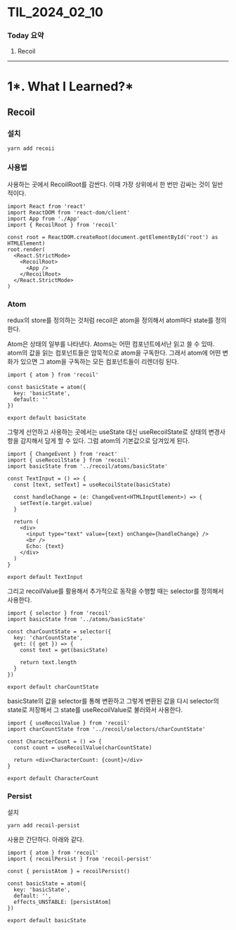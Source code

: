 # TIL_2024_02_10

### Today 요약

1. Recoil

---

# 1*. What I Learned?*

## Recoil

### 설치

```tsx
yarn add recoii
```

### 사용법

사용하는 곳에서 RecoilRoot를 감싼다. 이때 가장 상위에서 한 번만 감싸는 것이 일반적이다.

```tsx
import React from 'react'
import ReactDOM from 'react-dom/client'
import App from './App'
import { RecoilRoot } from 'recoil'

const root = ReactDOM.createRoot(document.getElementById('root') as HTMLElement)
root.render(
  <React.StrictMode>
    <RecoilRoot>
      <App />
    </RecoilRoot>
  </React.StrictMode>
)
```

### Atom

redux의 store를 정의하는 것처럼 recoil은 atom을 정의해서 atom마다 state를 정의한다.

Atom은 상태의 일부를 나타낸다. Atoms는 어떤 컴포넌트에서난 읽고 쓸 수 있따. atom의 값을 읽는 컴포넌트들은 암묵적으로 atom을 구독한다. 그래서 atom에 어떤 변화가 있으면 그 atom을 구독하는 모든 컴포넌트들이 리렌더링 된다.

```tsx
import { atom } from 'recoil'

const basicState = atom({
  key: 'basicState',
  default: ''
})

export default basicState
```

그렇게 선언하고 사용하는 곳에서는 useState 대신 useRecoilState로 상태의 변경사항을 감지해서 담게 할 수 있다. 그럼 atom의 기본값으로 담겨있게 된다.

```
import { ChangeEvent } from 'react'
import { useRecoilState } from 'recoil'
import basicState from '../recoil/atoms/basicState'

const TextInput = () => {
  const [text, setText] = useRecoilState(basicState)

  const handleChange = (e: ChangeEvent<HTMLInputElement>) => {
    setText(e.target.value)
  }

  return (
    <div>
      <input type="text" value={text} onChange={handleChange} />
      <br />
      Echo: {text}
    </div>
  )
}

export default TextInput
```

그리고 recoilValue를 활용해서 추가적으로 동작을 수행할 때는 selector를 정의해서 사용한다.

```tsx
import { selector } from 'recoil'
import basicState from '../atoms/basicState'

const charCountState = selector({
  key: 'charCountState',
  get: ({ get }) => {
    const text = get(basicState)

    return text.length
  }
})

export default charCountState
```

basicState의 값을 selector를 통해 변환하고 그렇게 변환된 값을 다시 selector의 state로 저장해서 그 state를 useRecoilValue로 불러와서 사용한다.

```tsx
import { useRecoilValue } from 'recoil'
import charCountState from '../recoil/selectors/charCountState'

const CharacterCount = () => {
  const count = useRecoilValue(charCountState)

  return <div>CharacterCount: {count}</div>
}

export default CharacterCount
```

### Persist

설치

```tsx
yarn add recoil-persist
```

사용은 간단하다. 아래와 같다.

```tsx
import { atom } from 'recoil'
import { recoilPersist } from 'recoil-persist'

const { persistAtom } = recoilPersist()

const basicState = atom({
  key: 'basicState',
  default: '',
  effects_UNSTABLE: [persistAtom]
})

export default basicState
```

